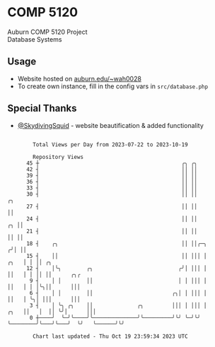 # COMP 5120
Auburn COMP 5120 Project  
Database Systems

## Usage
- Website hosted on [auburn.edu/~wah0028](https://webhome.auburn.edu/~wah0028/)
- To create own instance, fill in the config vars in `src/database.php`

## Special Thanks
- [@SkydivingSquid](https://github.com/SkydivingSquid) - website beautification & added functionality

```

        Total Views per Day from 2023-07-22 to 2023-10-19

        Repository Views
      45 ┼                                             ╭╮ ╭╮
      42 ┤                                             ││ ││
      39 ┤                                             ││ ││
      36 ┤                                             ││ ││
      33 ┤                                             ││ ││
      30 ┤                                             ││ ││                         ╭╮
      27 ┤                                             ││ ││                         ││
      24 ┤                                             ││ ││                      ╭╮ ││
      21 ┤                                             ││ ││                      ││ ││
      18 ┤    ╭╮                                       ││ ││╭─╮                  ╭╯│ ││
      15 ┤    ││                                       ││ │││ │             ╭╮   │ │ ││ ╭╮
      12 ┤    │╰╮        ╭╮                           ╭╯│ │││ │             ││   │ │ ││ ││      ╭╮╭
       9 ┤    │ │        ││                           │ │ │││ │             ││   │ │ │╰╮││      │││
       6 ┤    │ │        ││                         ╭╮│ │ │││ │             ││   │ ╰╮│ │││      │││
       3 ┤    │ ╰╮ ╭╮    ││              ╭╮         │││ │ │││ │        ╭╮   ││   │  ││ ╰╯│      │││
       0 ┼────╯  ╰─╯╰────╯╰──────────────╯╰─────────╯╰╯ ╰─╯╰╯ ╰────────╯╰───╯╰───╯  ╰╯   ╰──────╯╰╯

        Chart last updated - Thu Oct 19 23:59:34 2023 UTC
        
```
